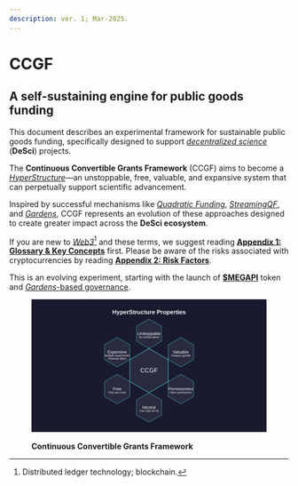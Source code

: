```yaml
---
description: ver. 1; Mar-2025.
---
```


# CCGF

## A self-sustaining engine for public goods funding

This document describes an experimental framework for sustainable public goods funding, specifically designed to support [_decentralized science_](https://ethereum.org/en/desci/) (**DeSci**) projects.

The **Continuous Convertible Grants Framework** (CCGF) aims to become a [_HyperStructure_](https://jacob.energy/hyperstructures.html)—an unstoppable, free, valuable, and expansive system that can perpetually support scientific advancement.

Inspired by successful mechanisms like [_Quadratic Funding_](https://www.wtfisqf.com/), [_StreamingQF_](https://github.com/Geo-Web-Project/streaming-quadratic-funding), and [_Gardens_](https://www.gardens.fund/), CCGF represents an evolution of these approaches designed to create greater impact across the **DeSci ecosystem**.

If you are new to [_Web3_](#user-content-fn-1)[^1] and these terms, we suggest reading [**Appendix 1: Glossary & Key Concepts**](../appendices/appendix-1-glossary-and-key-concepts.md) first. Please be aware of the risks associated with cryptocurrencies by reading [**Appendix 2: Risk Factors**](../appendices/appendix-2.md).

This is an evolving experiment, starting with the launch of [**$MEGAPI**](../tokenomics/megapi.md) token and [_Gardens_-based governance](../governance/governance-participation/gardens.md).

<figure><img src="../.gitbook/assets/06_hyperstructure_small.png" alt=""><figcaption><p><strong>Continuous Convertible Grants Framework</strong></p></figcaption></figure>

[^1]: Distributed ledger technology; blockchain.
